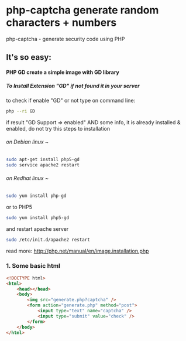 # php-captcha generate random characters + numbers

php-captcha - generate security code using PHP


## It's so easy:

#### PHP GD create a simple image with GD library
##### To Install Extension "GD" if not found it in your server
to check if enable "GD" or not type on command line:
```bash
php --ri GD
```
if result "GD Support => enabled" AND some info, 
it is already installed & enabled, do not try this steps to installation

###### on Debian linux ~ # 
```bash
sudo apt-get install php5-gd
sudo service apache2 restart
```
###### on Redhat linux ~ # 
```bash
sudo yum install php-gd
```
 or to PHP5
```bash
sudo yum install php5-gd
```
 and restart apache server
```bash
sudo /etc/init.d/apache2 restart
```
read more: http://php.net/manual/en/image.installation.php

### 1. Some basic html

```html
<!DOCTYPE html>
<html>
    <head></head>
    <body>
        <img src="generate.php?captcha" />
        <form action="generate.php" method="post">
            <input type="text" name="captcha" />
            <input type="submit" value="check" />
        </form>
    </body>
</html>
```
